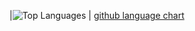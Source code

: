 
|![Top Languages](https://github-readme-stats.vercel.app/api/top-langs/?username=kottaboung&langs_count=30&hide_border=true&bg_color=151b23&title_color=FFFFFF&text_color=FFFFFF&card_width=1000)
|
[github language chart](https://kottaboung.github.io/newChart/)
